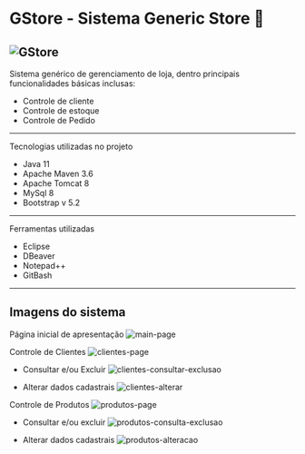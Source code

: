 # GStore - Sistema Generic Store 👜
![GStore](https://user-images.githubusercontent.com/83174570/171053744-a18428e5-2c50-4d3d-87cd-ffb20a585f99.png)
---

Sistema genérico de gerenciamento de loja, dentro principais funcionalidades básicas inclusas:
- Controle de cliente
- Controle de estoque
- Controle de Pedido 

---
Tecnologias utilizadas no projeto
- Java 11
- Apache Maven 3.6
- Apache Tomcat 8
- MySql 8
- Bootstrap v 5.2

---
Ferramentas utilizadas
- Eclipse
- DBeaver
- Notepad++
- GitBash

---
## Imagens do sistema

Página inicial de apresentação
![main-page](https://user-images.githubusercontent.com/83174570/171053454-05859d3c-dfea-4998-842c-e30c1401c1a8.png)


Controle de Clientes
![clientes-page](https://user-images.githubusercontent.com/83174570/171053470-7bdcf977-88d9-4502-a172-b01e0c6364b9.png)
- Consultar e/ou Excluir
![clientes-consultar-exclusao](https://user-images.githubusercontent.com/83174570/171053512-a8816a80-d1fb-407e-b033-0d3baf613c37.png)

- Alterar dados cadastrais
![clientes-alterar](https://user-images.githubusercontent.com/83174570/171053545-7f749f17-e0ee-4a7c-ad84-0082b6e75257.png)


Controle de Produtos
![produtos-page](https://user-images.githubusercontent.com/83174570/171053479-d34615d4-017e-4094-8f16-acc7ad6a3fb7.png)

- Consultar e/ou excluir
![produtos-consulta-exclusao](https://user-images.githubusercontent.com/83174570/171053556-ab4b022b-9ecb-4453-a22c-1e381903f3e1.png)

- Alterar dados cadastrais
![produtos-alteracao](https://user-images.githubusercontent.com/83174570/171053574-710e8d14-5eba-4ae0-a1df-09db86da2e95.png)

